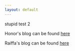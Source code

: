 ```yaml
---
layout: default
---
```

stupid test 2

Honor's blog can be found [here](https://suzannehare.github.io/testrepo.github.io/Honorblog/)

Raiffa's blog can be found [here](https://suzannehare.github.io/testrepo.github.io/RaiffaBlog/)
